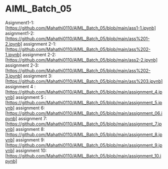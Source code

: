 # AIML_Batch_05
Asignment1-1:[https://github.com/Mahathi0110/AIML_Batch_05/blob/main/ass1-1.ipynb]
asignment1-2:[https://github.com/Mahathi0110/AIML_Batch_05/blob/main/ass%201-2.ipynb]
assignment 2-1:[https://github.com/Mahathi0110/AIML_Batch_05/blob/main/ass%202-1.ipynb]
assignment 2-2:[https://github.com/Mahathi0110/AIML_Batch_05/blob/main/ass2-2.ipynb]
assignment 2-3:[https://github.com/Mahathi0110/AIML_Batch_05/blob/main/ass%202-3.ipynb]
assignment 3:[https://github.com/Mahathi0110/AIML_Batch_05/blob/main/ass%203.ipynb]
assignment 4 :[https://github.com/Mahathi0110/AIML_Batch_05/blob/main/assignment_4.ipynb]
assignment 5 :[https://github.com/Mahathi0110/AIML_Batch_05/blob/main/assignment_5.ipynb]
assignment 6:[https://github.com/Mahathi0110/AIML_Batch_05/blob/main/assignment_06.ipynb]
assignment 7:[https://github.com/Mahathi0110/AIML_Batch_05/blob/main/assignment_7.ipynb]
assignment 8:[https://github.com/Mahathi0110/AIML_Batch_05/blob/main/assignment_8.ipynb]
assignment 9:[https://github.com/Mahathi0110/AIML_Batch_05/blob/main/assignment_9.ipynb]
assignment 10:[https://github.com/Mahathi0110/AIML_Batch_05/blob/main/assignment_10.ipynb]
